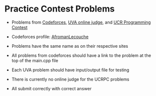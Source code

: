 <h1>Practice Contest Problems</h1>
<ul>
  <li><p>Problems from <a href="https://www.codeforces.com">Codeforces</a>, <a href="https://onlinejudge.org/">UVA online judge</a>, and <a href="https://ucrpc.net/">UCR Programming Contest</a></p></li>
  <li>Codeforces profile: <a href="https://codeforces.com/profile/AfromanLecouche">AfromanLecouche</a></li>
  <li><p>Problems have the same name as on their respective sites</p></li>
  <li><p>All problems from codeforces should have a link to the problem at the top of the main.cpp file</p></li>
  <li><p>Each UVA problem should have input/output file for testing</p></li>
  <li><p>There is currently no online judge for the UCRPC problems</p></li>
  <li><p>All submit correctly with correct answer</p></li>
</ul>
